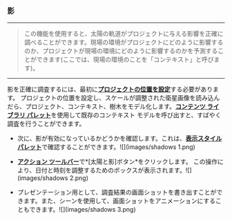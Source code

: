 

### 影

---

> この機能を使用すると、太陽の軌道がプロジェクトに与える影響を正確に調べることができます。現場の環境がプロジェクトにどのように影響するのか、プロジェクトが現場の環境にどのように影響するのかを予測することができます(ここでは、現場の環境のことを「コンテキスト」と呼びます)。

---

影を正確に調査するには、最初に[**プロジェクトの位置を設定**](setting-location.md)する必要があります。 プロジェクトの位置を設定し、スケールが調整された衛星画像を読み込んだら、プロジェクト、コンテキスト、樹木をモデル化します。[**コンテンツ ライブラリ パレット**](../formit-introduction/tool-bars.md)を使用して既存のコンテキスト モデルを呼び出すと、すばやく調査を行うことができます。

* 次に、影が有効になっているかどうかを確認します。これは、[**表示スタイル パレット**](../formit-introduction/tool-bars.md)で確認することができます。![](images/shadows 1.png)

* [**アクション ツールバー**](../formit-introduction/tool-bars.md)で*[太陽と影]ボタン*をクリックします。 この操作により、日付と時刻を調整するためのボックスが表示されます。![](images/shadows 2.png)

* プレゼンテーション用として、調査結果の画面ショットを書き出すことができます。また、シーンを使用して、画面ショットをアニメーションにすることもできます。![](images/shadows 3.png)

